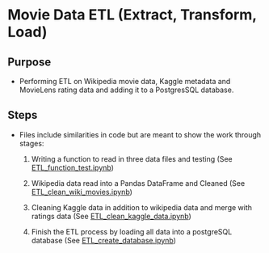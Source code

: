 # Movie Data ETL (Extract, Transform, Load)

## Purpose
- Performing ETL on Wikipedia movie data, Kaggle metadata and MovieLens rating data and adding it to a PostgresSQL database.

## Steps 
- Files include similarities in code but are meant to show the work through stages:
    1. Writing a function to read in three data files and testing
    (See [ETL_function_test.ipynb](https://github.com/a-memme/Movie_Data_ETL/blob/main/ETL_function_test.ipynb))
    
    2. Wikipedia data read into a Pandas DataFrame and Cleaned
    (See [ETL_clean_wiki_movies.ipynb](https://github.com/a-memme/Movie_Data_ETL/blob/main/ETL_clean_wiki_movies.ipynb))
    
    3. Cleaning Kaggle data in addition to wikipedia data and merge with ratings data 
    (See [ETL_clean_kaggle_data.ipynb](https://github.com/a-memme/Movie_Data_ETL/blob/main/ETL_clean_kaggle_data.ipynb))
    
    4. Finish the ETL process by loading all data into a postgreSQL database 
    (See [ETL_create_database.ipynb](https://github.com/a-memme/Movie_Data_ETL/blob/main/ETL_create_database.ipynb))
